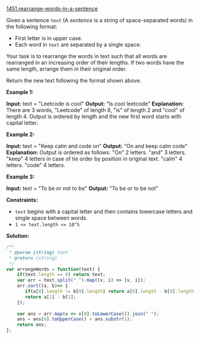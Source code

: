 [1451.rearrange-words-in-a-sentence](https://leetcode.com/problems/rearrange-words-in-a-sentence/)  

Given a sentence `text` (A _sentence_ is a string of space-separated words) in the following format:

*   First letter is in upper case.
*   Each word in `text` are separated by a single space.

Your task is to rearrange the words in text such that all words are rearranged in an increasing order of their lengths. If two words have the same length, arrange them in their original order.

Return the new text following the format shown above.

**Example 1:**

**Input:** text = "Leetcode is cool"
**Output:** "Is cool leetcode"
**Explanation:** There are 3 words, "Leetcode" of length 8, "is" of length 2 and "cool" of length 4.
Output is ordered by length and the new first word starts with capital letter.

**Example 2:**

**Input:** text = "Keep calm and code on"
**Output:** "On and keep calm code"
**Explanation:** Output is ordered as follows:
"On" 2 letters.
"and" 3 letters.
"keep" 4 letters in case of tie order by position in original text.
"calm" 4 letters.
"code" 4 letters.

**Example 3:**

**Input:** text = "To be or not to be"
**Output:** "To be or to be not"

**Constraints:**

*   `text` begins with a capital letter and then contains lowercase letters and single space between words.
*   `1 <= text.length <= 10^5`  



**Solution:**  

```javascript
/**
 * @param {string} text
 * @return {string}
 */
var arrangeWords = function(text) {
    if(text.length == 0) return text;
    var arr = text.split(" ").map((v, i) => [v, i]);
    arr.sort((a, b)=> {
       if(a[0].length != b[0].length) return a[0].length - b[0].length;
       return a[1] - b[1];
    });
    
    var ans = arr.map(v => v[0].toLowerCase()).join(" ");
    ans = ans[0].toUpperCase() + ans.substr(1);
    return ans;
};
```
      